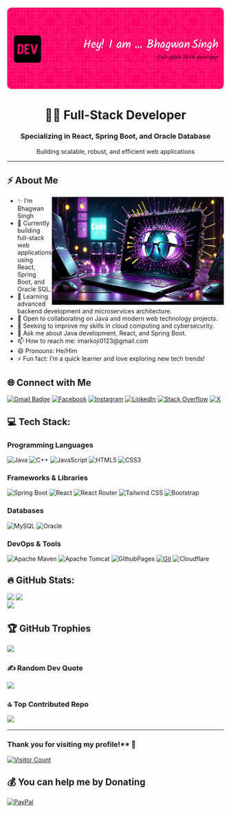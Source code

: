 ![MasterHead](https://github.com/itmarko/itmarko/blob/main/bhagwan.png)
<div align="center">
<!--  <h1 style="font-family: 'Pacifico', cursive;">Hi 👨‍💻 I'm Bhagwan Singh</h1> -->
<!--   <h3>Full-Stack Developer Specializing in React, Spring Boot, and Oracle Database</h3> -->
<!--   <p>Building scalable, robust, and efficient web applications</p> -->
  <h1>👨‍💻 Full-Stack Developer</h1>
  <h3>Specializing in React, Spring Boot, and Oracle Database</h3>
  <p>Building scalable, robust, and efficient web applications</p>
</div>
<hr/>
<!-- Animation Typing -->

<!-- Animation Typing: END -->


<!-- About Me Section -->
## ⚡️ About Me
<img align="right" alt="Coding" width="400px" height="250px" src="https://raw.githubusercontent.com/itmarko/itmarko/main/programmer">
<ul>
  <li>✨ I’m Bhagwan Singh</li>
  <li>🔭 Currently building full-stack web applications using React, Spring Boot, and Oracle SQL.</li>
  <li>🌱 Learning advanced backend development and microservices architecture.</li>
  <li>👯 Open to collaborating on Java and modern web technology projects.</li>
  <li>🤔 Seeking to improve my skills in cloud computing and cybersecurity.</li>
  <li>💬 Ask me about Java development, React, and Spring Boot.</li>
  <li>📫 How to reach me: imarkoji0123@gmail.com</li>
  <li>😄 Pronouns: He/Him</li>
  <li>⚡ Fun fact: I’m a quick learner and love exploring new tech trends!</li>
</ul>

<!-- About me section: END -->

<!-- Connect with me Section -->
## 🌐 Connect with Me
[![Gmail Badge](https://img.shields.io/badge/Gmail-fff?style=flat&logo=gmail)](mailto:imarkoji0123@gmail.com)
[![Facebook](https://img.shields.io/badge/Facebook-%231877F2.svg?logo=Facebook&logoColor=white)](https://facebook.com/itmarko.in)
[![Instagram](https://img.shields.io/badge/Instagram-%23E4405F.svg?logo=Instagram&logoColor=white)](https://instagram.com/it.marko)
[![LinkedIn](https://img.shields.io/badge/LinkedIn-%230077B5.svg?logo=linkedin&logoColor=white)](https://linkedin.com/in/it-marko)
[![Stack Overflow](https://img.shields.io/badge/-Stackoverflow-FE7A16?logo=stack-overflow&logoColor=white)](https://stackoverflow.com/users/12069284) 
[![X](https://img.shields.io/badge/X-black.svg?logo=X&logoColor=white)](https://x.com/it_marko)

## 💻 Tech Stack:

### Programming Languages
![Java](https://img.shields.io/badge/java-%23ED8B00.svg?style=plastic&logo=openjdk&logoColor=white)
![C++](https://img.shields.io/badge/c++-%2300599C.svg?style=plastic&logo=c%2B%2B&logoColor=white)
![JavaScript](https://img.shields.io/badge/javascript-%23323330.svg?style=plastic&logo=javascript&logoColor=%23F7DF1E)
![HTML5](https://img.shields.io/badge/html5-%23E34F26.svg?style=plastic&logo=html5&logoColor=white)
![CSS3](https://img.shields.io/badge/css3-%231572B6.svg?style=plastic&logo=css3&logoColor=white)

### Frameworks & Libraries
![Spring Boot](https://img.shields.io/badge/springboot-%236DB33F.svg?style=plastic&logo=spring&logoColor=white)
![React](https://img.shields.io/badge/react-%2320232a.svg?style=plastic&logo=react&logoColor=%2361DAFB)
![React Router](https://img.shields.io/badge/React_Router-CA4245?style=plastic&logo=react-router&logoColor=white)
![Tailwind CSS](https://img.shields.io/badge/tailwindcss-%2338B2AC.svg?style=plastic&logo=tailwindcss&logoColor=white)
![Bootstrap](https://img.shields.io/badge/bootstrap-%238511FA.svg?style=plastic&logo=bootstrap&logoColor=white)

### Databases
![MySQL](https://img.shields.io/badge/mysql-4479A1.svg?style=plastic&logo=mysql&logoColor=white)
![Oracle](https://img.shields.io/badge/Oracle-F80000?style=plastic&logo=oracle&logoColor=white)

### DevOps & Tools
![Apache Maven](https://img.shields.io/badge/Apache%20Maven-C71A36?style=plastic&logo=Apache%20Maven&logoColor=white)
![Apache Tomcat](https://img.shields.io/badge/apache%20tomcat-%23F8DC75.svg?style=plastic&logo=apache-tomcat&logoColor=black)
![GithubPages](https://img.shields.io/badge/github%20pages-121013?style=plastic&logo=github&logoColor=white)
[![Git](https://img.shields.io/badge/-Git-F05032?style=plastic&logo=git)](https://git-scm.com/)
![Cloudflare](https://img.shields.io/badge/Cloudflare-F38020?style=plastic&logo=Cloudflare&logoColor=white)



## :fire: GitHub Stats:
![](https://github-readme-stats.vercel.app/api?username=itmarko&theme=tokyonight&hide_border=false&include_all_commits=true&count_private=true)
![](https://github-readme-streak-stats.herokuapp.com/?user=itmarko&theme=radical&hide_border=false)<br/>
![](https://github-readme-stats.vercel.app/api/top-langs/?username=itmarko&theme=tokyonight&hide_border=false&include_all_commits=true&count_private=true&layout=compact)


## 🏆 GitHub Trophies
[![](https://github-profile-trophy.vercel.app/?username=itmarko&theme=tokyonight&no-frame=false&no-bg=true&margin-w=4)](https://github.com/ryo-ma/github-profile-trophy)


### ✍️ Random Dev Quote
![](https://quotes-github-readme.vercel.app/api?type=horizontal&theme=merko)

<!-- Top Contributed Repo Section -->
### 🔝 Top Contributed Repo
![](https://github-contributor-stats.vercel.app/api?username=itmarko&limit=5&theme=tokyonight&combine_all_yearly_contributions=true)


---
### Thank you for visiting my profile!** 🌟  
[![Visitor Count](https://visitcount.itsvg.in/api?id=itmarko&icon=7&color=maroon)](https://your-url.com)

  ## 💰 You can help me by Donating
  [![PayPal](https://img.shields.io/badge/PayPal-00457C?style=for-the-badge&logo=paypal&logoColor=white)](https://paypal.me/itmarko) 

  
